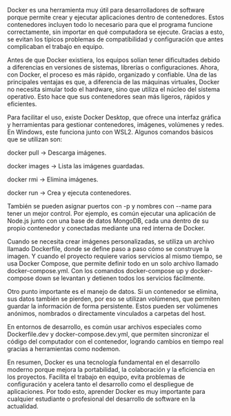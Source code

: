 Docker es una herramienta muy útil para desarrolladores de software porque permite crear y ejecutar aplicaciones dentro de contenedores. Estos contenedores incluyen todo lo necesario para que el programa funcione correctamente, sin importar en qué computadora se ejecute. Gracias a esto, se evitan los típicos problemas de compatibilidad y configuración que antes complicaban el trabajo en equipo.

Antes de que Docker existiera, los equipos solían tener dificultades debido a diferencias en versiones de sistemas, librerías o configuraciones. Ahora, con Docker, el proceso es más rápido, organizado y confiable. Una de las principales ventajas es que, a diferencia de las máquinas virtuales, Docker no necesita simular todo el hardware, sino que utiliza el núcleo del sistema operativo. Esto hace que sus contenedores sean más ligeros, rápidos y eficientes.

Para facilitar el uso, existe Docker Desktop, que ofrece una interfaz gráfica y herramientas para gestionar contenedores, imágenes, volúmenes y redes. En Windows, este funciona junto con WSL2. Algunos comandos básicos que se utilizan son:

docker pull → Descarga imágenes.

docker images → Lista las imágenes guardadas.

docker rmi → Elimina imágenes.

docker run → Crea y ejecuta contenedores.

También se pueden asignar puertos con -p y nombres con --name para tener un mejor control. Por ejemplo, es común ejecutar una aplicación de Node.js junto con una base de datos MongoDB, cada una dentro de su propio contenedor y conectadas mediante una red interna de Docker.

Cuando se necesita crear imágenes personalizadas, se utiliza un archivo llamado Dockerfile, donde se define paso a paso cómo se construye la imagen. Y cuando el proyecto requiere varios servicios al mismo tiempo, se usa Docker Compose, que permite definir todo en un solo archivo llamado docker-compose.yml. Con los comandos docker-compose up y docker-compose down se levantan y detienen todos los servicios fácilmente.

Otro punto importante es el manejo de datos. Si un contenedor se elimina, sus datos también se pierden, por eso se utilizan volúmenes, que permiten guardar la información de forma persistente. Estos pueden ser volúmenes anónimos, nombrados o directamente vinculados a carpetas del host.

En entornos de desarrollo, es común usar archivos especiales como Dockerfile.dev y docker-compose.dev.yml, que permiten sincronizar el código del computador con el contenedor, logrando cambios en tiempo real gracias a herramientas como nodemon.

En resumen, Docker es una tecnología fundamental en el desarrollo moderno porque mejora la portabilidad, la colaboración y la eficiencia en los proyectos. Facilita el trabajo en equipo, evita problemas de configuración y acelera tanto el desarrollo como el despliegue de aplicaciones. Por todo esto, aprender Docker es muy importante para cualquier estudiante o profesional del desarrollo de software en la actualidad.
